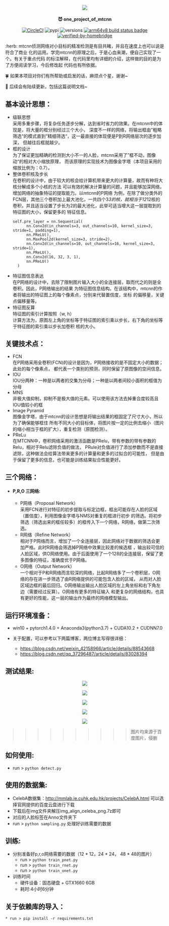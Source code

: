 <p align="center">
  <a href=""><img src="head_pic.jpg"></a>
</p>


<span align="center">

#### :smiling_imp: one_project_of_mtcnn

[![CircleCI](https://circleci.com/gh/google/pybadges.svg?style=svg)](https://circleci.com/gh/google/pybadges)
![pypi](https://img.shields.io/pypi/v/pybadges.svg)
![versions](https://img.shields.io/pypi/pyversions/pybadges.svg)
[![arm64v8 build status badge](https://img.shields.io/jenkins/s/https/doi-janky.infosiftr.net/job/multiarch/job/arm64v8/job/python.svg?label=arm64v8)](https://doi-janky.infosiftr.net/job/multiarch/job/arm64v8/job/python/)
[![verified-by-homebridge](https://badgen.net/badge/homebridge/verified/purple)](https://github.com/homebridge/homebridge/wiki/Verified-Plugins)

</span>
:herb: mtcnn侦测网络对小目标的精准检测是有目共睹，并且在速度上也可以说是符合了商业
化的运用。学完mtcnn的原理之后，于是心血来潮，便自己实现了一个。有关于重点代码
的标注解释，在代码里均有详细的介绍，这样做的目的是为了方便阅读学习，今后修改起
代码也有所依据。  

:four_leaf_clover: 如果本项目对你们有所帮助或启发的话，麻烦点个星，谢谢~

:maple_leaf: 后续会有陆续更新，包括这篇说明文档~
## 基本设计思想：
   * 级联思想  
      采用多重步骤，将复杂任务逐步分解，达到省时省力的效果。在mtcnn中的体现是，将大量的框分别经过三个大小，
      深度不一样的网络，将输出框由”粗略筛选“的模式直到”精细筛选“，这一最直接的体现便是P到R网络层次的逐步加深，
      但越往后框就越少。
   * 框的设计  
      为了保证更加精确的检测到大小不一的人脸，mtcnn采用了”框不动，图像动“的相对大小缩放原理，
      而该原理的实现技术为图像金字塔（本项目采用的缩放比例为：0.7）。
   * 整体卷积核及步长  
      在卷积的设计中，由于较大的核会给计算机带来更大的计算量，故而有种将大核分解成多个小核的方法
      可以有效的解决计算量的问题，并且能够加深网络，增加网络的抽象特征的提取能力。以mtcnn的P网络
      为例，在除了做分类外的FCN层，其他三个卷积加上最大池化，一共四个3*3的核，就相当于12*12核的
      卷积，并且适当设置了步长为2的最大池化，此举可适当增大这一层提取到的特征图的大小，保留更多的
      特征信息。  
      ```
      self.pre_layer = nn.Sequential(
            nn.Conv2d(in_channels=3, out_channels=10, kernel_size=3, stride=1, padding=1),
            nn.PReLU(),
            nn.MaxPool2d(kernel_size=3, stride=2),
            nn.Conv2d(in_channels=10, out_channels=16, kernel_size=3, stride=1),
            nn.PReLU(),
            nn.Conv2d(16, 32, 3, 1),
            nn.PReLU()
        )
      ```
   * 特征图信息表达  
     在P网络的设计中，去除了限制图片输入大小的全连接层，取而代之的则是全卷积。因此，P网络输出的结果
     为特征图信息结构。在该结构中，mtcnn的作者将输出的特征图上的每个像素点，分别来代替置信度，坐标
     的偏移量，关键点偏移量等。
   * 特征图反算  
     特征图的索引计算按照（w, h）  
     计算方法为，原图左上角的坐标等于特征图的索引乘以步长，右下角的坐标等于特征图的索引乘以步长加卷积
     核的大小。
## 关键技术点：
   * FCN  
      在P网络采用全卷积(FCN)的设计是因为，P网络接收的是不固定大小的数据；此处的每个像素点，
      都代表一个类别的预测，同时保留了原图像的空间信息。
   * IOU  
      IOU分两种：一种是以两者的交集为分母；一种是以两者间较小面积的框值为分母
   * MNS  
      非极大值抑制，抑制不是极大值的元素。可以使用该方法去掉重合度较高且IOU值较小的框
   * Image Pyramid  
      图像金字塔，由于mtcnn的设计思想是将输出结果的框固定了尺寸大小，所以为了确保能够框住
      所有不同大小的目标体，将图片按一定的比例去缩小（图片的缩小相当于框的扩大），重复检测（原图检测）。
   * PReLu  
      在MTCNN中，卷积网络采用的激活函数是PRelu，带有参数的带有参数的Relu，相对于Relu滤除负值的做法，
      PRule对负值进行了添加参数而不是直接滤除，这种做法会给算法带来更多的计算量和更多的过拟合的可能性，
      但是由于保留了更多的信息，也可能是训练结果拟合性能更好。
## 三个网络：
   * #### P,R,O 三网络:  
     * P网络（Proposal Network）  
     采用FCN进行对特征的初步提取与标定边框，框出可能存在人脸的区域（置信度），利用图像金字塔与NMS对重复的框进行初步
     的筛选。将初步筛选（筛选出来的框任较多）的框传入下一个网络，R网络，做第二次筛选。
     * R网络（Refine Network）  
     相对于P网络而言，增加了一个全连接层，因此网络对于数据的筛选会更加严格。此时R网络会筛选掉P网络中效果比较差的候选框
     ，输出较可信的人脸区域，供O网络使用。由于后面使用了一个128的全连接层，保留了更多图像的特征，准确度优于P网络。
     * O网络（Output Network）  
     一个相对于P和R网络而言较深的网络，比起R网络多了一个卷积层，O网络的存在进一步筛选了由R网络提供的可能包含人脸的区域，
     从而对人脸区域边框的最后回归。O网络输出输出人脸区域的左上角坐标和右下角左边（需要经过反算）。O网络有更多的特征输入
     和更复杂的网络结构，也具有更好的性能，这一层的输出作为最终的网络模型输出。
## 运行环境准备：
   * win10 + pytorch1.4.0 + Anaconda3(python3.7) + CUDA10.2 + CUDNN7.0

   * 关于配置，可以参考以下两篇博客，两位博主写得很详细：
     * https://blog.csdn.net/weixin_42158966/article/details/88543668
     * https://blog.csdn.net/qq_37296487/article/details/83028394

## 测试结果:
<p align="center">
  <a href=""><img src="photo1.jpg.jpg"></a>
</p>
<p align="center">
  <a href=""><img src="photo2.jpg.jpg"></a>
</p>
<p align="center">
  <a href=""><img src="photo3.jpg.jpg"></a>
</p>
<p align="center">
  <a href=""><img src="photo4.jpg.jpg"></a>
</p>
<p align="center">
  <a href=""><img src="photo5.jpg.jpg"></a>
</p>  

>>>>>>>>>>图片均来源于百度图片，侵删

## 如何使用:

  * run > `python detect.py`

## 使用的数据集:

  * CelebA数据集：http://mmlab.ie.cuhk.edu.hk/projects/CelebA.html 可以选择官网提供的百度云盘进行下载
  * 下载后在img文件夹解压img_align_celeba_png.7z即可
  * 对应的人脸标签在Anno文件夹下
  * run > `python sampling.py` 处理好训练需要的数据

## 训练:

  * 分别准备好p,r,o网络需要的数据（12 * 12，24 * 24， 48 * 48的图片）
    * run > `python train_pnet.py`
    * run > `python train_rnet.py`
    * run > `python train_onet.py`
  * 训练时间
    * 硬件设备：固态硬盘 + GTX1660 6GB
    * 耗时:4小时6分钟
    
## 关于依赖库的导入：
    
    * run > pip install -r requirements.txt
    